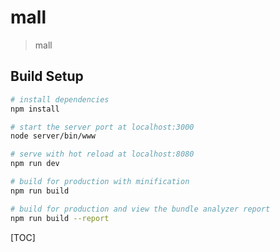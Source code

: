 # mall

> mall

## Build Setup

``` bash
# install dependencies
npm install

# start the server port at localhost:3000
node server/bin/www

# serve with hot reload at localhost:8080
npm run dev

# build for production with minification
npm run build

# build for production and view the bundle analyzer report
npm run build --report
```

[TOC]
